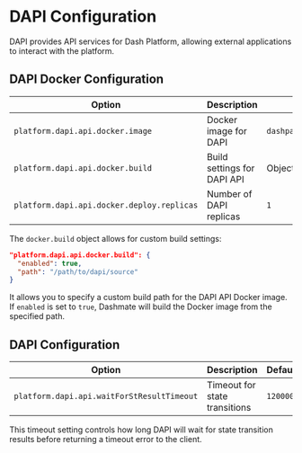 # DAPI Configuration

DAPI provides API services for Dash Platform, allowing external applications to interact with the platform.

## DAPI Docker Configuration

| Option | Description | Default | Example |
|--------|-------------|---------|---------|
| `platform.dapi.api.docker.image` | Docker image for DAPI | `dashpay/dapi:${version}` | `dashpay/dapi:latest` |
| `platform.dapi.api.docker.build` | Build settings for DAPI API | Object | See below |
| `platform.dapi.api.docker.deploy.replicas` | Number of DAPI replicas | `1` | `3` |

The `docker.build` object allows for custom build settings:
```json
"platform.dapi.api.docker.build": {
  "enabled": true,
  "path": "/path/to/dapi/source"
}
```

It allows you to specify a custom build path for the DAPI API Docker image. If `enabled` is set to `true`, Dashmate will build the Docker image from the specified path.

## DAPI Configuration

| Option | Description | Default | Example |
|--------|-------------|---------|---------|
| `platform.dapi.api.waitForStResultTimeout` | Timeout for state transitions | `120000` | `240000` |

This timeout setting controls how long DAPI will wait for state transition results before returning a timeout error to the client.
